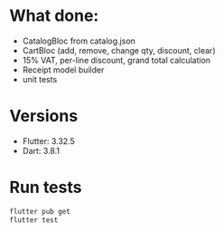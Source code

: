 # What done:
- CatalogBloc from catalog.json
- CartBloc (add, remove, change qty, discount, clear)
- 15% VAT, per-line discount, grand total calculation
- Receipt model builder
-  unit tests

# Versions
- Flutter: 3.32.5
- Dart: 3.8.1



# Run tests
```bash
flutter pub get
flutter test
